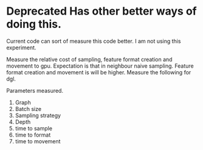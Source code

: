 # Deprecated Has other better ways of doing this.
Current code can sort of measure this code better. 
I  am not using this experiment.



Measure the relative cost of sampling, feature format creation and movement to gpu.
Expectation is that in neighbour naive sampling. Feature format creation and movement is will be higher. Measure the following for dgl.

Parameters measured.

1. Graph
2. Batch size
3. Sampling strategy
4. Depth
5. time to sample
6. time to format
7. time to movement
